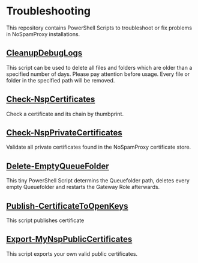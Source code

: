 # Troubleshooting

This repository contains PowerShell Scripts to troubleshoot or fix problems in NoSpamProxy installations.

## [CleanupDebugLogs](CleanupDebugLogs/Readme.md)

This script can be used to delete all files and folders which are older than a specified number of days. Please pay attention before usage. Every file or folder in the specified path will be removed.

## [Check-NspCertificates](https://github.com/noSpamProxy/Troubleshooting/tree/master/Check-NspCertificates)

Check a certificate and its chain by thumbprint.

## [Check-NspPrivateCertificates](https://github.com/noSpamProxy/Troubleshooting/tree/master/Check-NspPrivateCertificates)

Validate all private certificates found in the NoSpamProxy certificate store.

## [Delete-EmptyQueueFolder](Delete-EmptyQueueFolder/readme.md)

This tiny PowerShell Script determins the Queuefolder path, deletes every empty Queuefolder and restarts the Gateway Role afterwards.

## [Publish-CertificateToOpenKeys](Publish-CertificateToOpenKeys/readme.md)

This script publishes certificate

## [Export-MyNspPublicCertificates](Export-MyNspPublicCertificates/Readme.md)

This script exports your own valid public certificates.